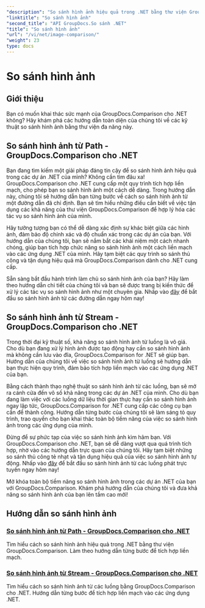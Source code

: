 ```yaml
---
"description": "So sánh hình ảnh hiệu quả trong .NET bằng thư viện GroupDocs.Comparison. Hướng dẫn từng bước để tích hợp liền mạch từ đường dẫn hoặc luồng."
"linktitle": "So sánh hình ảnh"
"second_title": "API GroupDocs.So sánh .NET"
"title": "So sánh hình ảnh"
"url": "/vi/net/image-comparison/"
"weight": 23
type: docs
---
```

# So sánh hình ảnh


## Giới thiệu

Bạn có muốn khai thác sức mạnh của GroupDocs.Comparison cho .NET không? Hãy khám phá các hướng dẫn toàn diện của chúng tôi về các kỹ thuật so sánh hình ảnh bằng thư viện đa năng này.

## So sánh hình ảnh từ Path - GroupDocs.Comparison cho .NET

Bạn đang tìm kiếm một giải pháp đáng tin cậy để so sánh hình ảnh hiệu quả trong các dự án .NET của mình? Không cần tìm đâu xa! GroupDocs.Comparison cho .NET cung cấp một quy trình tích hợp liền mạch, cho phép bạn so sánh hình ảnh một cách dễ dàng. Trong hướng dẫn này, chúng tôi sẽ hướng dẫn bạn từng bước về cách so sánh hình ảnh từ một đường dẫn đã chỉ định. Bạn sẽ tìm hiểu những điều cần biết về việc tận dụng các khả năng của thư viện GroupDocs.Comparison để hợp lý hóa các tác vụ so sánh hình ảnh của mình.

Hãy tưởng tượng bạn có thể dễ dàng xác định sự khác biệt giữa các hình ảnh, đảm bảo độ chính xác và độ chuẩn xác trong các dự án của bạn. Với hướng dẫn của chúng tôi, bạn sẽ nắm bắt các khái niệm một cách nhanh chóng, giúp bạn tích hợp chức năng so sánh hình ảnh một cách liền mạch vào các ứng dụng .NET của mình. Hãy tạm biệt các quy trình so sánh thủ công và tận dụng hiệu quả mà GroupDocs.Comparison dành cho .NET cung cấp.

Sẵn sàng bắt đầu hành trình làm chủ so sánh hình ảnh của bạn? Hãy làm theo hướng dẫn chi tiết của chúng tôi và bạn sẽ được trang bị kiến thức để xử lý các tác vụ so sánh hình ảnh như một chuyên gia. Nhấp vào [đây](./compare-images-from-path/) để bắt đầu so sánh hình ảnh từ các đường dẫn ngay hôm nay!

## So sánh hình ảnh từ Stream - GroupDocs.Comparison cho .NET

Trong thời đại kỹ thuật số, khả năng so sánh hình ảnh từ luồng là vô giá. Cho dù bạn đang xử lý hình ảnh được tạo động hay cần so sánh hình ảnh mà không cần lưu vào đĩa, GroupDocs.Comparison for .NET sẽ giúp bạn. Hướng dẫn của chúng tôi về việc so sánh hình ảnh từ luồng sẽ hướng dẫn bạn thực hiện quy trình, đảm bảo tích hợp liền mạch vào các ứng dụng .NET của bạn.

Bằng cách thành thạo nghệ thuật so sánh hình ảnh từ các luồng, bạn sẽ mở ra cánh cửa đến vô số khả năng trong các dự án .NET của mình. Cho dù bạn đang làm việc với các luồng dữ liệu thời gian thực hay cần so sánh hình ảnh ngay lập tức, GroupDocs.Comparison for .NET cung cấp các công cụ bạn cần để thành công. Hướng dẫn từng bước của chúng tôi sẽ làm sáng tỏ quy trình, trao quyền cho bạn khai thác toàn bộ tiềm năng của việc so sánh hình ảnh trong các ứng dụng của mình.

Đừng để sự phức tạp của việc so sánh hình ảnh kìm hãm bạn. Với GroupDocs.Comparison cho .NET, bạn sẽ dễ dàng vượt qua quá trình tích hợp, nhờ vào các hướng dẫn trực quan của chúng tôi. Hãy tạm biệt những so sánh thủ công tẻ nhạt và tận dụng hiệu quả của việc so sánh hình ảnh tự động. Nhấp vào [đây](./compare-images-from-stream/) để bắt đầu so sánh hình ảnh từ các luồng phát trực tuyến ngay hôm nay!

Mở khóa toàn bộ tiềm năng so sánh hình ảnh trong các dự án .NET của bạn với GroupDocs.Comparison. Khám phá hướng dẫn của chúng tôi và đưa khả năng so sánh hình ảnh của bạn lên tầm cao mới!
## Hướng dẫn so sánh hình ảnh
### [So sánh hình ảnh từ Path - GroupDocs.Comparison cho .NET](./compare-images-from-path/)
Tìm hiểu cách so sánh hình ảnh hiệu quả trong .NET bằng thư viện GroupDocs.Comparison. Làm theo hướng dẫn từng bước để tích hợp liền mạch.
### [So sánh hình ảnh từ Stream - GroupDocs.Comparison cho .NET](./compare-images-from-stream/)
Tìm hiểu cách so sánh hình ảnh từ các luồng bằng GroupDocs.Comparison cho .NET. Hướng dẫn từng bước để tích hợp liền mạch vào các ứng dụng .NET.